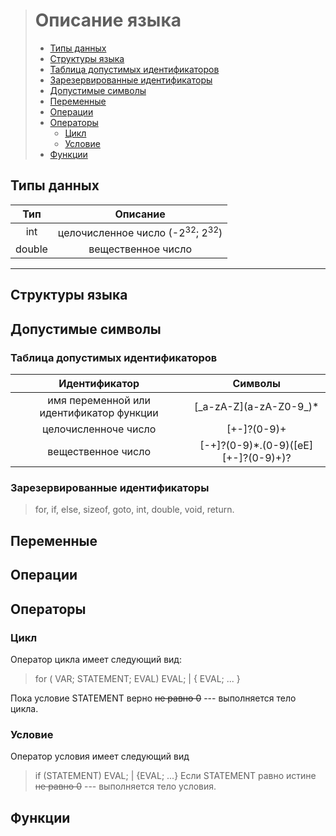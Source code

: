 > # Описание языка
>  - [Типы данных](#типы-данных)
>  - [Структуры языка](#структуры-языка)
>   - [Таблица допустимых идентификаторов](#таблица-допустимых-идентификаторов)
>    -  [Зарезервированные идентификаторы](#зарезервированные-идентификаторы)
>  - [Допустимые символы](#допустимые-символы)
>  - [Переменные](#переменные)
>  - [Операции](#операции)
>  - [Операторы](#операторы)
> 	 - [Цикл](#цикл)
> 	 - [Условие](#условие)
>  - [Функции](#функции)

## Типы данных

|Тип|Описание|
|:---:|:---:|
|int| целочисленное число (-2<sup>32</sup>; 2<sup>32</sup>) |
|double| вещественное число|
---
## Структуры языка
## Допустимые символы
### Таблица допустимых идентификаторов
|Идентификатор| Символы |
|:---:|:---:|
| имя переменной или идентификатор функции | [\_a-zA-Z]\(a-zA-Z0-9\_)* |
| целочисленноче число| [+-]?(0-9)+ |
|вещественное число| [-+]?(0-9)*.(0-9)([eE]\[+-]?(0-9)+)?|
### Зарезервированные идентификаторы
> for, if, else, sizeof, goto, int, double, void, return.
## Переменные
## Операции
## Операторы
### Цикл
Оператор цикла имеет следующий вид:
> for ( VAR; STATEMENT; EVAL) EVAL; | { EVAL; ... }

Пока условие STATEMENT верно ~~не равно 0~~ --- выполняется тело цикла.
### Условие
Оператор условия имеет следующий вид
> if (STATEMENT) EVAL; | {EVAL; ...}
Если STATEMENT равно истине ~~не равно 0~~ --- выполняется тело условия.

## Функции
